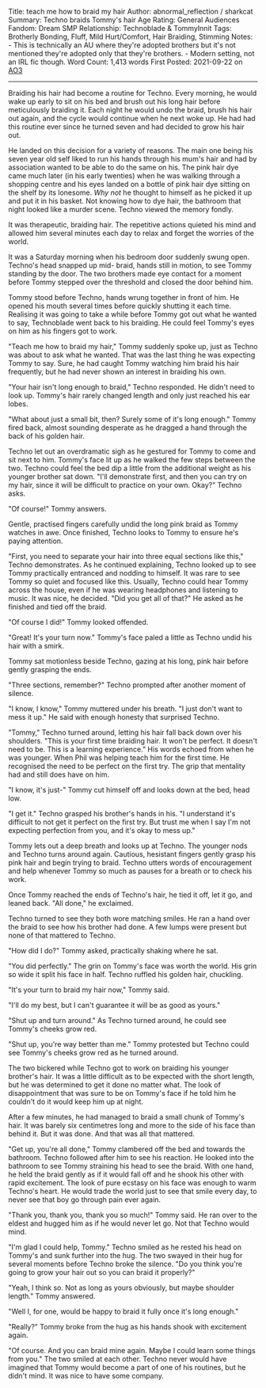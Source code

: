 Title:        teach me how to braid my hair
Author:       abnormal_reflection / sharkcat  
Summary:      Techno braids Tommy's hair
Age Rating:   General Audiences  
Fandom:       Dream SMP
Relationship: Technoblade & TommyInnit
Tags:         Brotherly Bonding, Fluff, Mild Hurt/Comfort, Hair Braiding, Stimming
Notes:
    - This is technically an AU where they're adopted brothers but it's not mentioned they're adopted only that they're brothers. 
    - Modern setting, not an IRL fic though.
Word Count:   1,413 words
First Posted: 2021-09-22 on [AO3](https://archiveofourown.org/works/34030159)

---

Braiding his hair had become a routine for Techno. Every morning, he would wake up early to sit on his bed and brush out his long hair before meticulously braiding it. Each night he would undo the braid, brush his hair out again, and the cycle would continue when he next woke up. He had had this routine ever since he turned seven and had decided to grow his hair out.

He landed on this decision for a variety of reasons. The main one being his seven year old self liked to run his hands through his mum's hair and had by association wanted to be able to do the same on his. The pink hair dye came much later (in his early twenties) when he was walking through a shopping centre and his eyes landed on a bottle of pink hair dye sitting on the shelf by its lonesome. *Why not* he thought to himself as he picked it up and put it in his basket. Not knowing how to dye hair, the bathroom that night looked like a murder scene. Techno viewed the memory fondly.

It was therapeutic, braiding hair. The repetitive actions quieted his mind and allowed him several minutes each day to relax and forget the worries of the world.

It was a Saturday morning when his bedroom door suddenly swung open. Techno's head snapped up mid- braid, hands still in motion, to see Tommy standing by the door. The two brothers made eye contact for a moment before Tommy stepped over the threshold and closed the door behind him.

Tommy stood before Techno, hands wrung together in front of him. He opened his mouth several times before quickly shutting it each time. Realising it was going to take a while before Tommy got out what he wanted to say, Technoblade went back to his braiding. He could feel Tommy's eyes on him as his fingers got to work.

"Teach me how to braid my hair," Tommy suddenly spoke up, just as Techno was about to ask what he wanted. That was the last thing he was expecting Tommy to say. Sure, he had caught Tommy watching him braid his hair frequently, but he had never shown an interest in braiding his own.

"Your hair isn't long enough to braid," Techno responded. He didn't need to look up. Tommy's hair rarely changed length and only just reached his ear lobes.

"What about just a small bit, then? Surely some of it's long enough." Tommy fired back, almost sounding desperate as he dragged a hand through the back of his golden hair.

Techno let out an overdramatic sigh as he gestured for Tommy to come and sit next to him. Tommy's face lit up as he walked the few steps between the two. Techno could feel the bed dip a little from the additional weight as his younger brother sat down. "I'll demonstrate first, and then you can try on my hair, since it will be difficult to practice on your own. Okay?" Techno asks.

"Of course!" Tommy answers.

Gentle, practised fingers carefully undid the long pink braid as Tommy watches in awe. Once finished, Techno looks to Tommy to ensure he's paying attention.

"First, you need to separate your hair into three equal sections like this," Techno demonstrates. As he continued explaining, Techno looked up to see Tommy practically entranced and nodding to himself. It was rare to see Tommy so quiet and focused like this. Usually, Techno could hear Tommy across the house, even if he was wearing headphones and listening to music. It was nice, he decided. "Did you get all of that?" He asked as he finished and tied off the braid.

"Of course I did!" Tommy looked offended.

"Great! It's your turn now." Tommy's face paled a little as Techno undid his hair with a smirk.

Tommy sat motionless beside Techno, gazing at his long, pink hair before gently grasping the ends.

"Three sections, remember?" Techno prompted after another moment of silence.

"I know, I know," Tommy muttered under his breath. "I just don't want to mess it up." He said with enough honesty that surprised Techno.

"Tommy," Techno turned around, letting his hair fall back down over his shoulders. "This is your first time braiding hair. It won't be perfect. It doesn't need to be. This is a learning experience." His words echoed from when he was younger. When Phil was helping teach him for the first time. He recognised the need to be perfect on the first try. The grip that mentality had and still does have on him.

"I know, it's just-" Tommy cut himself off and looks down at the bed, head low.

"I get it." Techno grasped his brother's hands in his. "I understand it's difficult to not get it perfect on the first try. But trust me when I say I'm not expecting perfection from you, and it's okay to mess up."

Tommy lets out a deep breath and looks up at Techno. The younger nods and Techno turns around again. Cautious, hesistant fingers gently grasp his pink hair and begin trying to braid. Techno utters words of encouragement and help whenever Tommy so much as pauses for a breath or to check his work.

Once Tommy reached the ends of Techno's hair, he tied it off, let it go, and leaned back. "All done," he exclaimed.

Techno turned to see they both wore matching smiles. He ran a hand over the braid to see how his brother had done. A few lumps were present but none of that mattered to Techno.

"How did I do?" Tommy asked, practically shaking where he sat.

"You did perfectly." The grin on Tommy's face was worth the world. His grin so wide it split his face in half. Techno ruffled his golden hair, chuckling.

"It's your turn to braid my hair now," Tommy said.

"I'll do my best, but I can't guarantee it will be as good as yours."

"Shut up and turn around." As Techno turned around, he could see Tommy's cheeks grow red.

"Shut up, you're way better than me." Tommy protested but Techno could see Tommy's cheeks grow red as he turned around.

The two bickered while Techno got to work on braiding his younger brother's hair. It was a little difficult as to be expected with the short length, but he was determined to get it done no matter what. The look of disappointment that was sure to be on Tommy's face if he told him he couldn't do it would keep him up at night.

After a few minutes, he had managed to braid a small chunk of Tommy's hair. It was barely six centimetres long and more to the side of his face than behind it. But it was done. And that was all that mattered.

"Get up, you're all done," Tommy clambered off the bed and towards the bathroom. Techno followed after him to see his reaction. He looked into the bathroom to see Tommy straining his head to see the braid. With one hand, he held the braid gently as if it would fall off and he shook his other with rapid excitement. The look of pure ecstasy on his face was enough to warm Techno's heart. He would trade the world just to see that smile every day, to never see that boy go through pain ever again.

"Thank you, thank you, thank you so much!" Tommy said. He ran over to the eldest and hugged him as if he would never let go. Not that Techno would mind.

"I'm glad I could help, Tommy." Techno smiled as he rested his head on Tommy's and sunk further into the hug. The two swayed in their hug for several moments before Techno broke the silence. "Do you think you're going to grow your hair out so you can braid it properly?"

"Yeah, I think so. Not as long as yours obviously, but maybe shoulder length." Tommy answered.

"Well I, for one, would be happy to braid it fully once it's long enough."

"Really?" Tommy broke from the hug as his hands shook with excitement again.

"Of course. And you can braid mine again. Maybe I could learn some things from you." The two smiled at each other. Techno never would have imagined that Tommy would become a part of one of his routines, but he didn't mind. It was nice to have some company.